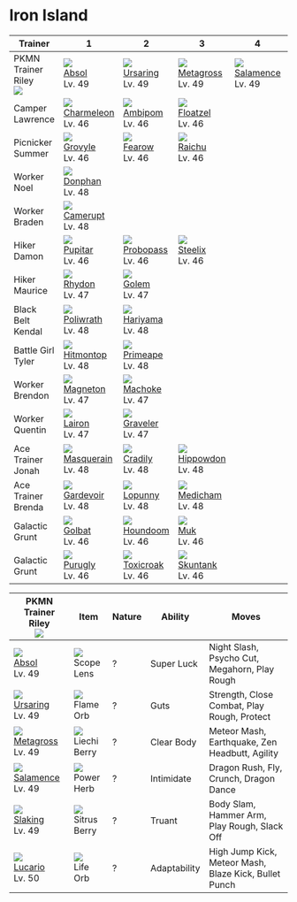 # Iron Island

Trainer                          | 1                                    | 2                                    | 3                                    | 4                                    | 5                                    | 6
---                              | ---                                  | ---                                  | ---                                  | ---                                  | ---                                  | ---
PKMN Trainer Riley<br>![][riley] | ![][359]<br> [Absol]<br> Lv. 49      | ![][217]<br> [Ursaring]<br> Lv. 49   | ![][376]<br> [Metagross]<br> Lv. 49  | ![][373]<br> [Salamence]<br> Lv. 49  | ![][289]<br> [Slaking]<br> Lv. 49    | ![][448]<br> [Lucario]<br> Lv. 50
Camper Lawrence                  | ![][005]<br> [Charmeleon]<br> Lv. 46 | ![][424]<br> [Ambipom]<br> Lv. 46    | ![][419]<br> [Floatzel]<br> Lv. 46
Picnicker Summer                 | ![][253]<br> [Grovyle]<br> Lv. 46    | ![][022]<br> [Fearow]<br> Lv. 46     | ![][026]<br> [Raichu]<br> Lv. 46
Worker Noel                      | ![][232]<br> [Donphan]<br> Lv. 48
Worker Braden                    | ![][323]<br> [Camerupt]<br> Lv. 48
Hiker Damon                      | ![][247]<br> [Pupitar]<br> Lv. 46    | ![][476]<br> [Probopass]<br> Lv. 46  | ![][208]<br> [Steelix]<br> Lv. 46
Hiker Maurice                    | ![][112]<br> [Rhydon]<br> Lv. 47     | ![][076]<br> [Golem]<br> Lv. 47
Black Belt Kendal                | ![][062]<br> [Poliwrath]<br> Lv. 48  | ![][297]<br> [Hariyama]<br> Lv. 48
Battle Girl Tyler                | ![][237]<br> [Hitmontop]<br> Lv. 48  | ![][057]<br> [Primeape]<br> Lv. 48
Worker Brendon                   | ![][082]<br> [Magneton]<br> Lv. 47   | ![][067]<br> [Machoke]<br> Lv. 47
Worker Quentin                   | ![][305]<br> [Lairon]<br> Lv. 47     | ![][075]<br> [Graveler]<br> Lv. 47
Ace Trainer Jonah                | ![][284]<br> [Masquerain]<br> Lv. 48 | ![][346]<br> [Cradily]<br> Lv. 48    | ![][450]<br> [Hippowdon]<br> Lv. 48
Ace Trainer Brenda               | ![][282]<br> [Gardevoir]<br> Lv. 48  | ![][428]<br> [Lopunny]<br> Lv. 48    | ![][308]<br> [Medicham]<br> Lv. 48
Galactic Grunt                   | ![][042]<br> [Golbat]<br> Lv. 46     | ![][229]<br> [Houndoom]<br> Lv. 46   | ![][089]<br> [Muk]<br> Lv. 46
Galactic Grunt                   | ![][432]<br> [Purugly]<br> Lv. 46    | ![][454]<br> [Toxicroak]<br> Lv. 46  | ![][435]<br> [Skuntank]<br> Lv. 46

PKMN Trainer Riley<br>![][riley]    | Item                               | Nature | Ability      | Moves
---                                 | ---                                | --- | ---          | ---
![][359]<br> [Absol]<br> Lv. 49     | ![][scope-lens]<br> Scope Lens     | ? | Super Luck   | Night Slash, Psycho Cut, Megahorn, Play Rough
![][217]<br> [Ursaring]<br> Lv. 49  | ![][flame-orb]<br> Flame Orb       | ? | Guts         | Strength, Close Combat, Play Rough, Protect
![][376]<br> [Metagross]<br> Lv. 49 | ![][liechi-berry]<br> Liechi Berry | ? | Clear Body   | Meteor Mash, Earthquake, Zen Headbutt, Agility
![][373]<br> [Salamence]<br> Lv. 49 | ![][power-herb]<br> Power Herb     | ? | Intimidate   | Dragon Rush, Fly, Crunch, Dragon Dance
![][289]<br> [Slaking]<br> Lv. 49   | ![][sitrus-berry]<br> Sitrus Berry | ? | Truant       | Body Slam, Hammer Arm, Play Rough, Slack Off
![][448]<br> [Lucario]<br> Lv. 50   | ![][life-orb]<br> Life Orb         | ? | Adaptability | High Jump Kick, Meteor Mash, Blaze Kick, Bullet Punch

[Charmeleon]: ../../pokemon_changes/005/
[Fearow]: ../../pokemon_changes/022/
[Raichu]: ../../pokemon_changes/026/
[Golbat]: ../../pokemon_changes/042/
[Primeape]: ../../pokemon_changes/057/
[Poliwrath]: ../../pokemon_changes/062/
[Machoke]: ../../pokemon_changes/067/
[Graveler]: ../../pokemon_changes/075/
[Golem]: ../../pokemon_changes/076/
[Magneton]: ../../pokemon_changes/082/
[Muk]: ../../pokemon_changes/089/
[Rhydon]: ../../pokemon_changes/112/
[Steelix]: ../../pokemon_changes/208/
[Ursaring]: ../../pokemon_changes/217/
[Houndoom]: ../../pokemon_changes/229/
[Donphan]: ../../pokemon_changes/232/
[Hitmontop]: ../../pokemon_changes/237/
[Pupitar]: ../../pokemon_changes/247/
[Grovyle]: ../../pokemon_changes/253/
[Gardevoir]: ../../pokemon_changes/282/
[Masquerain]: ../../pokemon_changes/284/
[Slaking]: ../../pokemon_changes/289/
[Hariyama]: ../../pokemon_changes/297/
[Lairon]: ../../pokemon_changes/305/
[Medicham]: ../../pokemon_changes/308/
[Camerupt]: ../../pokemon_changes/323/
[Cradily]: ../../pokemon_changes/346/
[Absol]: ../../pokemon_changes/359/
[Salamence]: ../../pokemon_changes/373/
[Metagross]: ../../pokemon_changes/376/
[Floatzel]: ../../pokemon_changes/419/
[Ambipom]: ../../pokemon_changes/424/
[Lopunny]: ../../pokemon_changes/428/
[Purugly]: ../../pokemon_changes/432/
[Skuntank]: ../../pokemon_changes/435/
[Lucario]: ../../pokemon_changes/448/
[Hippowdon]: ../../pokemon_changes/450/
[Toxicroak]: ../../pokemon_changes/454/
[Probopass]: ../../pokemon_changes/476/
[flame-orb]: ../img/items/flame-orb.png
[liechi-berry]: ../img/items/liechi-berry.png
[life-orb]: ../img/items/life-orb.png
[power-herb]: ../img/items/power-herb.png
[scope-lens]: ../img/items/scope-lens.png
[sitrus-berry]: ../img/items/sitrus-berry.png
[005]: ../img/pokemon/005.png
[022]: ../img/pokemon/022.png
[026]: ../img/pokemon/026.png
[042]: ../img/pokemon/042.png
[057]: ../img/pokemon/057.png
[062]: ../img/pokemon/062.png
[067]: ../img/pokemon/067.png
[075]: ../img/pokemon/075.png
[076]: ../img/pokemon/076.png
[082]: ../img/pokemon/082.png
[089]: ../img/pokemon/089.png
[112]: ../img/pokemon/112.png
[208]: ../img/pokemon/208.png
[217]: ../img/pokemon/217.png
[229]: ../img/pokemon/229.png
[232]: ../img/pokemon/232.png
[237]: ../img/pokemon/237.png
[247]: ../img/pokemon/247.png
[253]: ../img/pokemon/253.png
[282]: ../img/pokemon/282.png
[284]: ../img/pokemon/284.png
[289]: ../img/pokemon/289.png
[297]: ../img/pokemon/297.png
[305]: ../img/pokemon/305.png
[308]: ../img/pokemon/308.png
[323]: ../img/pokemon/323.png
[346]: ../img/pokemon/346.png
[359]: ../img/pokemon/359.png
[373]: ../img/pokemon/373.png
[376]: ../img/pokemon/376.png
[419]: ../img/pokemon/419.png
[424]: ../img/pokemon/424.png
[428]: ../img/pokemon/428.png
[432]: ../img/pokemon/432.png
[435]: ../img/pokemon/435.png
[448]: ../img/pokemon/448.png
[450]: ../img/pokemon/450.png
[454]: ../img/pokemon/454.png
[476]: ../img/pokemon/476.png
[riley]: ../img/trainer/riley.png
